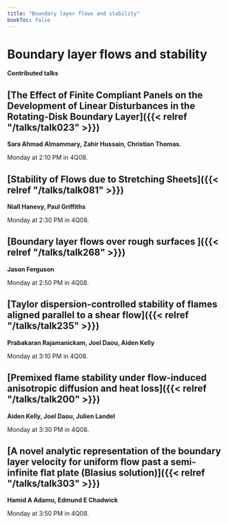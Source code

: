 ```yaml
---
title: "Boundary layer flows and stability"
bookToc: false
---
```


# Boundary layer flows and stability

**Contributed talks**


## [The Effect of Finite Compliant Panels on the Development of Linear Disturbances in the Rotating-Disk Boundary Layer]({{< relref "/talks/talk023" >}})

**Sara Ahmad Almammary, Zahir Hussain, Christian Thomas.**

Monday at 2:10 PM in 4Q08.


## [Stability of Flows due to Stretching Sheets]({{< relref "/talks/talk081" >}})

**Niall Hanevy, Paul Griffiths**

Monday at 2:30 PM in 4Q08.


## [Boundary layer flows over rough surfaces ]({{< relref "/talks/talk268" >}})

**Jason Ferguson**

Monday at 2:50 PM in 4Q08.


## [Taylor dispersion-controlled stability of flames aligned parallel to a shear flow]({{< relref "/talks/talk235" >}})

**Prabakaran Rajamanickam, Joel Daou, Aiden Kelly**

Monday at 3:10 PM in 4Q08.


## [Premixed flame stability under flow-induced anisotropic diffusion and heat loss]({{< relref "/talks/talk200" >}})

**Aiden Kelly, Joel Daou, Julien Landel**

Monday at 3:30 PM in 4Q08.


## [A novel analytic representation of the boundary layer velocity for uniform flow past a semi-infinite flat plate (Blasius solution)]({{< relref "/talks/talk303" >}})

**Hamid A Adamu, Edmund E Chadwick**

Monday at 3:50 PM in 4Q08.


